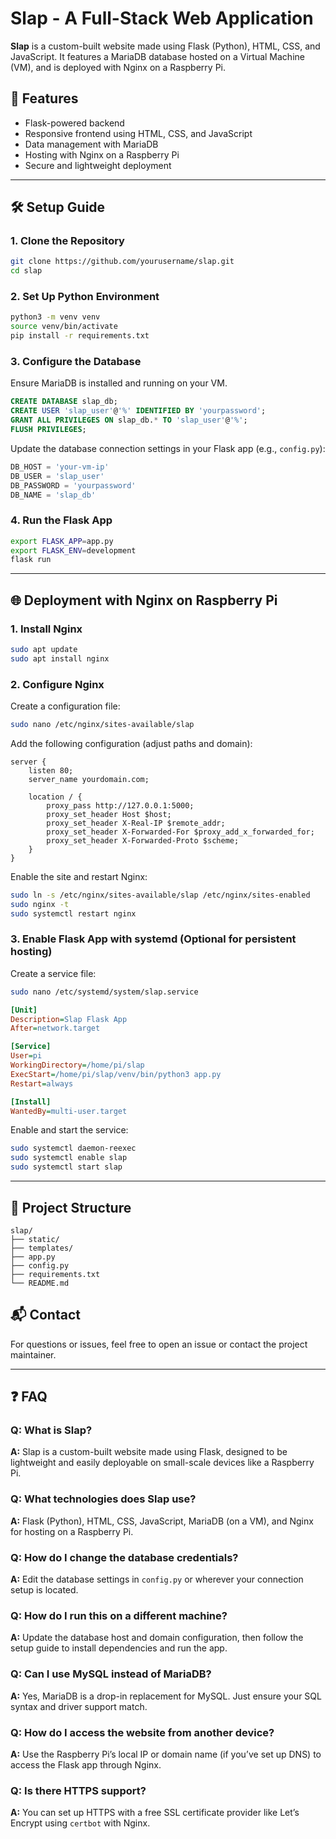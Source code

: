 
# Slap - A Full-Stack Web Application

**Slap** is a custom-built website made using Flask (Python), HTML, CSS, and JavaScript. It features a MariaDB database hosted on a Virtual Machine (VM), and is deployed with Nginx on a Raspberry Pi.

## 🚀 Features

- Flask-powered backend
- Responsive frontend using HTML, CSS, and JavaScript
- Data management with MariaDB
- Hosting with Nginx on a Raspberry Pi
- Secure and lightweight deployment

---

## 🛠️ Setup Guide

### 1. Clone the Repository

```bash
git clone https://github.com/yourusername/slap.git
cd slap
```

### 2. Set Up Python Environment

```bash
python3 -m venv venv
source venv/bin/activate
pip install -r requirements.txt
```

### 3. Configure the Database

Ensure MariaDB is installed and running on your VM.

```sql
CREATE DATABASE slap_db;
CREATE USER 'slap_user'@'%' IDENTIFIED BY 'yourpassword';
GRANT ALL PRIVILEGES ON slap_db.* TO 'slap_user'@'%';
FLUSH PRIVILEGES;
```

Update the database connection settings in your Flask app (e.g., `config.py`):

```python
DB_HOST = 'your-vm-ip'
DB_USER = 'slap_user'
DB_PASSWORD = 'yourpassword'
DB_NAME = 'slap_db'
```

### 4. Run the Flask App

```bash
export FLASK_APP=app.py
export FLASK_ENV=development
flask run
```

---

## 🌐 Deployment with Nginx on Raspberry Pi

### 1. Install Nginx

```bash
sudo apt update
sudo apt install nginx
```

### 2. Configure Nginx

Create a configuration file:

```bash
sudo nano /etc/nginx/sites-available/slap
```

Add the following configuration (adjust paths and domain):

```
server {
    listen 80;
    server_name yourdomain.com;

    location / {
        proxy_pass http://127.0.0.1:5000;
        proxy_set_header Host $host;
        proxy_set_header X-Real-IP $remote_addr;
        proxy_set_header X-Forwarded-For $proxy_add_x_forwarded_for;
        proxy_set_header X-Forwarded-Proto $scheme;
    }
}
```

Enable the site and restart Nginx:

```bash
sudo ln -s /etc/nginx/sites-available/slap /etc/nginx/sites-enabled
sudo nginx -t
sudo systemctl restart nginx
```

### 3. Enable Flask App with systemd (Optional for persistent hosting)

Create a service file:

```bash
sudo nano /etc/systemd/system/slap.service
```

```ini
[Unit]
Description=Slap Flask App
After=network.target

[Service]
User=pi
WorkingDirectory=/home/pi/slap
ExecStart=/home/pi/slap/venv/bin/python3 app.py
Restart=always

[Install]
WantedBy=multi-user.target
```

Enable and start the service:

```bash
sudo systemctl daemon-reexec
sudo systemctl enable slap
sudo systemctl start slap
```

---

## 📂 Project Structure

```
slap/
├── static/
├── templates/
├── app.py
├── config.py
├── requirements.txt
└── README.md
```

## 📬 Contact

For questions or issues, feel free to open an issue or contact the project maintainer.


---

## ❓ FAQ

### Q: What is Slap?
**A:** Slap is a custom-built website made using Flask, designed to be lightweight and easily deployable on small-scale devices like a Raspberry Pi.

### Q: What technologies does Slap use?
**A:** Flask (Python), HTML, CSS, JavaScript, MariaDB (on a VM), and Nginx for hosting on a Raspberry Pi.

### Q: How do I change the database credentials?
**A:** Edit the database settings in `config.py` or wherever your connection setup is located.

### Q: How do I run this on a different machine?
**A:** Update the database host and domain configuration, then follow the setup guide to install dependencies and run the app.

### Q: Can I use MySQL instead of MariaDB?
**A:** Yes, MariaDB is a drop-in replacement for MySQL. Just ensure your SQL syntax and driver support match.

### Q: How do I access the website from another device?
**A:** Use the Raspberry Pi’s local IP or domain name (if you’ve set up DNS) to access the Flask app through Nginx.

### Q: Is there HTTPS support?
**A:** You can set up HTTPS with a free SSL certificate provider like Let’s Encrypt using `certbot` with Nginx.
